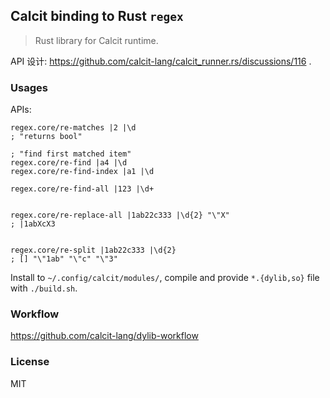 ## Calcit binding to Rust `regex`

> Rust library for Calcit runtime.

API 设计: https://github.com/calcit-lang/calcit_runner.rs/discussions/116 .

### Usages

APIs:

```cirru
regex.core/re-matches |2 |\d
; "returns bool"

; "find first matched item"
regex.core/re-find |a4 |\d
regex.core/re-find-index |a1 |\d

regex.core/re-find-all |123 |\d+


regex.core/re-replace-all |1ab22c333 |\d{2} "\"X"
; |1abXcX3


regex.core/re-split |1ab22c333 |\d{2}
; [] "\"1ab" "\"c" "\"3"
```

Install to `~/.config/calcit/modules/`, compile and provide `*.{dylib,so}` file with `./build.sh`.

### Workflow

https://github.com/calcit-lang/dylib-workflow

### License

MIT
